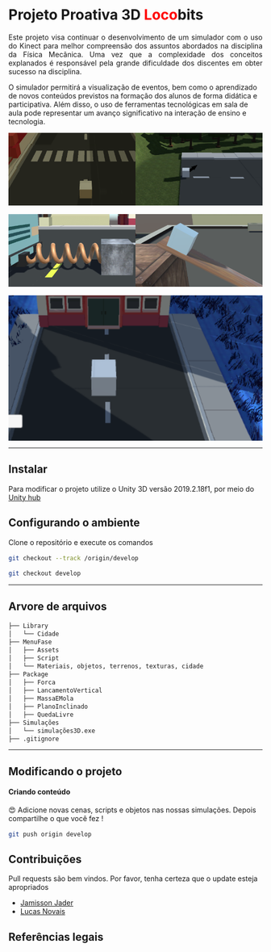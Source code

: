 ﻿# Projeto Proativa 3D <font color = 'red'>Loco</font>bits

<p align = "justify">
Este projeto visa continuar o desenvolvimento de um simulador com o uso do Kinect para melhor compreensão dos assuntos abordados na disciplina da Física Mecânica. Uma vez que a complexidade dos conceitos explanados é responsável pela grande dificuldade dos discentes em obter sucesso na disciplina.  

O simulador permitirá a visualização de eventos, bem como o aprendizado de novos conteúdos previstos na formação dos alunos de forma didática e participativa.  Além disso, o uso de ferramentas tecnológicas em sala de aula pode representar um avanço significativo na interação de ensino e tecnologia.
</p>

<div style = "display : flex">
    <img style = "width: 50%" src = "./imagens/forca01.png">
    <img style = "width: 50%" src = "./imagens/lancamento01.png">
</div>
<br>

<div style = "display : flex">
    <img style = "width: 50%" src = "./imagens/massa01.png">
    <img style = "width: 50%" src = "./imagens/plano01.png">
</div>
<br>

<div style = "display : flex">
    <img style = "width: 100%" src = "./imagens/queda01.png">
</div>
<hr>

## Instalar

Para modificar o projeto utilize o Unity 3D versão  2019.2.18f1, por meio do [Unity hub](https://store.unity.com/pt/download)

## Configurando o ambiente

Clone o repositório e execute os comandos

```bash
git checkout --track /origin/develop
```

```bash
git checkout develop
```
<hr>

## Arvore de arquivos 

```
├── Library
│   └── Cidade
├── MenuFase
│   ├── Assets
│   ├── Script
│   └── Materiais, objetos, terrenos, texturas, cidade
├── Package
│   ├── Forca
│   ├── LancamentoVertical
│   ├── MassaEMola
│   ├── PlanoInclinado
│   ├── QuedaLivre
├── Simulações
│   └── simulações3D.exe
├── .gitignore
```

<hr>

## Modificando o projeto

<h4>Criando conteúdo</h4>

😍 Adicione novas cenas, scripts e objetos nas nossas simulações. Depois compartilhe o que você fez !

```bash
git push origin develop
``` 

## Contribuições
Pull requests são bem vindos. Por favor, tenha certeza que o update esteja apropriados
 
 - [Jamisson Jader](https://www.instagram.com/jjader03/)
 - [Lucas Novais](https://www.instagram.com/l.novais_s/)

## Referências legais
